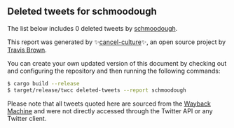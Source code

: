 ## Deleted tweets for schmoodough

The list below includes 0 deleted tweets by
[schmoodough](https://twitter.com/schmoodough).



This report was generated by ✨[cancel-culture](https://github.com/travisbrown/cancel-culture)✨,
an open source project by [Travis Brown](https://twitter.com/travisbrown).

You can create your own updated version of this document by checking out and configuring the
repository and then running the following commands:

```bash
$ cargo build --release
$ target/release/twcc deleted-tweets --report schmoodough
```

Please note that all tweets quoted here are sourced from the
[Wayback Machine](https://web.archive.org) and were not directly accessed through the Twitter API or
any Twitter client.

